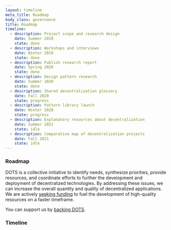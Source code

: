 ```yaml
---
layout: timeline
meta_title: Roadmap
body_class: governance
title: Roadmap
timeline:
  - description: Project scope and research design
    date: Summer 2019
    state: done
  - description: Workshops and interviews
    date: Winter 2019
    state: done
  - description: Publish research report
    date: Spring 2020
    state: done
  - description: Design pattern research
    date: Summer 2020
    state: done
  - description: Shared decentralization glossary
    date: Fall 2020
    state: progress
  - description: Pattern library launch
    date: Winter 2020
    state: progress
  - description: Explanatory resources about decentralization
    date: Summer 2021
    state: idle
  - description: Comparative map of decentralization projects
    date: Fall 2021
    state: idle
---
```


### Roadmap

DOTS is a collective initiative to identify needs, synthesize priorities,
provide resources, and coordinate efforts to further the development and
deployment of decentralized technologies. By addressing these issues, we can
increase the overall quantity and quality of decentralized applications. We are
actively [seeking funding](/support-us) to fuel the development of high-quality
resources on a faster timeframe.

You can support us by <a href="/support-us">backing DOTS</a>.

### Timeline
